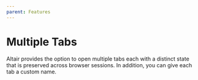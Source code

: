 ```yaml
---
parent: Features
---
```


# Multiple Tabs

Altair provides the option to open multiple tabs each with a distinct state
that is preserved across browser sessions. In addition, you can give each tab
a custom name.
